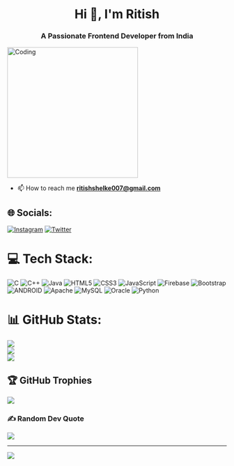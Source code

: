 <h1 align="center">Hi 👋, I'm Ritish</h1>
<h3 align="center">A Passionate Frontend Developer from India</h3>
<img align="center" alt="Coding" width="300" src="https://media.giphy.com/media/v1.Y2lkPTc5MGI3NjExMzhiNWNmYTZiN2Y4NmM1N2RkZDIzNDkxZTY0YzA5YzUxYzY1MTBiYSZjdD1n/LaVp0AyqR5bGsC5Cbm/giphy.gif">


- 📫 How to reach me **ritishshelke007@gmail.com**

## 🌐 Socials:
[![Instagram](https://img.shields.io/badge/Instagram-%23E4405F.svg?logo=Instagram&logoColor=white)](https://instagram.com/ritish_shelke_patil_17) [![Twitter](https://img.shields.io/badge/Twitter-%231DA1F2.svg?logo=Twitter&logoColor=white)](https://twitter.com/ritish35528125) 

# 💻 Tech Stack:
![C](https://img.shields.io/badge/c-%2300599C.svg?style=for-the-badge&logo=c&logoColor=white) ![C++](https://img.shields.io/badge/c++-%2300599C.svg?style=for-the-badge&logo=c%2B%2B&logoColor=white) ![Java](https://img.shields.io/badge/java-%23ED8B00.svg?style=for-the-badge&logo=java&logoColor=white) ![HTML5](https://img.shields.io/badge/html5-%23E34F26.svg?style=for-the-badge&logo=html5&logoColor=white) ![CSS3](https://img.shields.io/badge/css3-%231572B6.svg?style=for-the-badge&logo=css3&logoColor=white) ![JavaScript](https://img.shields.io/badge/javascript-%23323330.svg?style=for-the-badge&logo=javascript&logoColor=%23F7DF1E) ![Firebase](https://img.shields.io/badge/firebase-%23039BE5.svg?style=for-the-badge&logo=firebase) ![Bootstrap](https://img.shields.io/badge/bootstrap-%23563D7C.svg?style=for-the-badge&logo=bootstrap&logoColor=white) ![ANDROID](https://img.shields.io/badge/android-%2320232a.svg?style=for-the-badge&logo=android&logoColor=%a4c639) ![Apache](https://img.shields.io/badge/apache-%23D42029.svg?style=for-the-badge&logo=apache&logoColor=white) ![MySQL](https://img.shields.io/badge/mysql-%2300f.svg?style=for-the-badge&logo=mysql&logoColor=white) ![Oracle](https://img.shields.io/badge/Oracle-F80000?style=for-the-badge&logo=oracle&logoColor=white) ![Python](https://img.shields.io/badge/python-3670A0?style=for-the-badge&logo=python&logoColor=ffdd54)
# 📊 GitHub Stats:
![](https://github-readme-stats.vercel.app/api?username=Ritishshelke007&theme=vue-dark&hide_border=false&include_all_commits=true&count_private=false)<br/>
![](https://github-readme-streak-stats.herokuapp.com/?user=Ritishshelke007&theme=vue-dark&hide_border=false)<br/>
![](https://github-readme-stats.vercel.app/api/top-langs/?username=Ritishshelke007&theme=vue-dark&hide_border=false&include_all_commits=true&count_private=false&layout=compact)

## 🏆 GitHub Trophies
![](https://github-profile-trophy.vercel.app/?username=Ritishshelke007&theme=dark_dimmed&no-frame=true&no-bg=false&margin-w=4)

### ✍️ Random Dev Quote
![](https://quotes-github-readme.vercel.app/api?type=horizontal&theme=tokyonight)

---
[![](https://visitcount.itsvg.in/api?id=Ritishshelke007&icon=2&color=9)](https://visitcount.itsvg.in)

